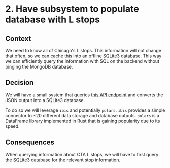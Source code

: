 # 2. Have subsystem to populate database with L stops

## Context

We need to know all of Chicago's L stops. This information will not change that
often, so we can cache this into an offline SQLite3 database. This way we can
efficiently query the information with SQL on the backend without pinging the
MongoDB database.

## Decision

We will have a small system that queries
[this API endpoint](https://data.cityofchicago.org/Transportation/CTA-System-Information-List-of-L-Stops/8pix-ypme/about_data)
and converts the JSON output into a SQLite3 database.

To do so we will leverage `ibis` and potentially `polars`. `ibis` provides a
simple connector to ~20 different data storage and database outputs. `polars` is
a DataFrame library implemented in Rust that is gaining popularity due to its
speed.

## Consequences

When querying information about CTA L stops, we will have to first query the
SQLite3 database for the relevant stop information.
